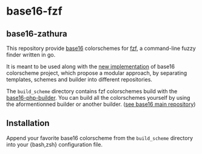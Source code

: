 # base16-fzf

## base16-zathura

This repository provide [base16][1] colorschemes for [fzf][2], a command-line
fuzzy finder written in go.

It is meant to be used along with the [new implementation][3] of base16 colorscheme
project, which propose a modular approach, by separating templates, schemes and
builder into different repositories.

The `build_scheme` directory contains fzf colorschemes build with the
[base16-php-builder][4]. You can build all the colorschemes yourself by using
the aformentionned builder or another builder. ([see base16 main
repository][3])

## Installation

Append your favorite base16 colorscheme from the `build_scheme` directory into
your {bash,zsh} configuration file.

[1]: https://chriskempson.github.io/base16/
[2]: https://github.com/junegunn/fzf
[3]: https://github.com/chriskempson/base16
[4]: https://github.com/chriskempson/base16-builder-php
